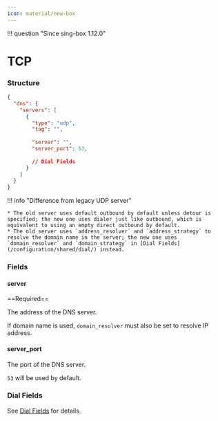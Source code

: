 ```yaml
---
icon: material/new-box
---
```


!!! question "Since sing-box 1.12.0"

# TCP

### Structure

```json
{
  "dns": {
    "servers": [
      {
        "type": "udp",
        "tag": "",
        
        "server": "",
        "server_port": 53,
        
        // Dial Fields
      }
    ]
  }
}
```

!!! info "Difference from legacy UDP server"

    * The old server uses default outbound by default unless detour is specified; the new one uses dialer just like outbound, which is equivalent to using an empty direct outbound by default.
    * The old server uses `address_resolver` and `address_strategy` to resolve the domain name in the server; the new one uses `domain_resolver` and `domain_strategy` in [Dial Fields](/configuration/shared/dial/) instead.

### Fields

#### server

==Required==

The address of the DNS server.

If domain name is used, `domain_resolver` must also be set to resolve IP address.

#### server_port

The port of the DNS server.

`53` will be used by default.

### Dial Fields

See [Dial Fields](/configuration/shared/dial/) for details.
